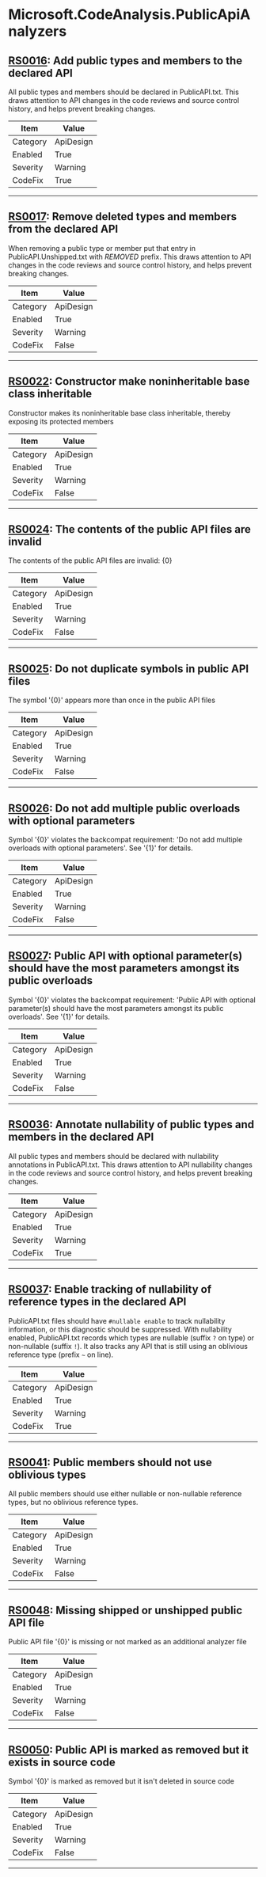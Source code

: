 # Microsoft.CodeAnalysis.PublicApiAnalyzers

## [RS0016](https://github.com/dotnet/roslyn-analyzers/blob/main/src/PublicApiAnalyzers/PublicApiAnalyzers.Help.md): Add public types and members to the declared API

All public types and members should be declared in PublicAPI.txt. This draws attention to API changes in the code reviews and source control history, and helps prevent breaking changes.

|Item|Value|
|-|-|
|Category|ApiDesign|
|Enabled|True|
|Severity|Warning|
|CodeFix|True|
---

## [RS0017](https://github.com/dotnet/roslyn-analyzers/blob/main/src/PublicApiAnalyzers/PublicApiAnalyzers.Help.md): Remove deleted types and members from the declared API

When removing a public type or member put that entry in PublicAPI.Unshipped.txt with *REMOVED* prefix. This draws attention to API changes in the code reviews and source control history, and helps prevent breaking changes.

|Item|Value|
|-|-|
|Category|ApiDesign|
|Enabled|True|
|Severity|Warning|
|CodeFix|False|
---

## [RS0022](https://github.com/dotnet/roslyn-analyzers/blob/main/src/PublicApiAnalyzers/PublicApiAnalyzers.Help.md): Constructor make noninheritable base class inheritable

Constructor makes its noninheritable base class inheritable, thereby exposing its protected members

|Item|Value|
|-|-|
|Category|ApiDesign|
|Enabled|True|
|Severity|Warning|
|CodeFix|False|
---

## [RS0024](https://github.com/dotnet/roslyn-analyzers/blob/main/src/PublicApiAnalyzers/PublicApiAnalyzers.Help.md): The contents of the public API files are invalid

The contents of the public API files are invalid: {0}

|Item|Value|
|-|-|
|Category|ApiDesign|
|Enabled|True|
|Severity|Warning|
|CodeFix|False|
---

## [RS0025](https://github.com/dotnet/roslyn-analyzers/blob/main/src/PublicApiAnalyzers/PublicApiAnalyzers.Help.md): Do not duplicate symbols in public API files

The symbol '{0}' appears more than once in the public API files

|Item|Value|
|-|-|
|Category|ApiDesign|
|Enabled|True|
|Severity|Warning|
|CodeFix|False|
---

## [RS0026](https://github.com/dotnet/roslyn/blob/main/docs/Adding%20Optional%20Parameters%20in%20Public%20API.md): Do not add multiple public overloads with optional parameters

Symbol '{0}' violates the backcompat requirement: 'Do not add multiple overloads with optional parameters'. See '{1}' for details.

|Item|Value|
|-|-|
|Category|ApiDesign|
|Enabled|True|
|Severity|Warning|
|CodeFix|False|
---

## [RS0027](https://github.com/dotnet/roslyn/blob/main/docs/Adding%20Optional%20Parameters%20in%20Public%20API.md): Public API with optional parameter(s) should have the most parameters amongst its public overloads

Symbol '{0}' violates the backcompat requirement: 'Public API with optional parameter(s) should have the most parameters amongst its public overloads'. See '{1}' for details.

|Item|Value|
|-|-|
|Category|ApiDesign|
|Enabled|True|
|Severity|Warning|
|CodeFix|False|
---

## [RS0036](https://github.com/dotnet/roslyn-analyzers/blob/main/src/PublicApiAnalyzers/PublicApiAnalyzers.Help.md): Annotate nullability of public types and members in the declared API

All public types and members should be declared with nullability annotations in PublicAPI.txt. This draws attention to API nullability changes in the code reviews and source control history, and helps prevent breaking changes.

|Item|Value|
|-|-|
|Category|ApiDesign|
|Enabled|True|
|Severity|Warning|
|CodeFix|True|
---

## [RS0037](https://github.com/dotnet/roslyn-analyzers/blob/main/src/PublicApiAnalyzers/PublicApiAnalyzers.Help.md): Enable tracking of nullability of reference types in the declared API

PublicAPI.txt files should have `#nullable enable` to track nullability information, or this diagnostic should be suppressed. With nullability enabled, PublicAPI.txt records which types are nullable (suffix `?` on type) or non-nullable (suffix `!`). It also tracks any API that is still using an oblivious reference type (prefix `~` on line).

|Item|Value|
|-|-|
|Category|ApiDesign|
|Enabled|True|
|Severity|Warning|
|CodeFix|True|
---

## [RS0041](https://github.com/dotnet/roslyn-analyzers/blob/main/src/PublicApiAnalyzers/PublicApiAnalyzers.Help.md): Public members should not use oblivious types

All public members should use either nullable or non-nullable reference types, but no oblivious reference types.

|Item|Value|
|-|-|
|Category|ApiDesign|
|Enabled|True|
|Severity|Warning|
|CodeFix|False|
---

## [RS0048](https://github.com/dotnet/roslyn-analyzers/blob/main/src/PublicApiAnalyzers/PublicApiAnalyzers.Help.md): Missing shipped or unshipped public API file

Public API file '{0}' is missing or not marked as an additional analyzer file

|Item|Value|
|-|-|
|Category|ApiDesign|
|Enabled|True|
|Severity|Warning|
|CodeFix|False|
---

## [RS0050](https://github.com/dotnet/roslyn-analyzers/blob/main/src/PublicApiAnalyzers/PublicApiAnalyzers.Help.md): Public API is marked as removed but it exists in source code

Symbol '{0}' is marked as removed but it isn't deleted in source code

|Item|Value|
|-|-|
|Category|ApiDesign|
|Enabled|True|
|Severity|Warning|
|CodeFix|False|
---

